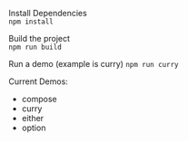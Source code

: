 Install Dependencies  
`npm install`

Build the project  
`npm run build`

Run a demo (example is curry)
`npm run curry`

Current Demos:  
* compose
* curry
* either
* option
